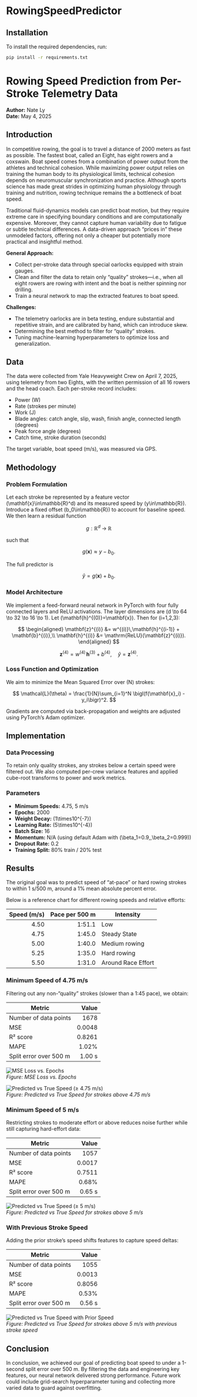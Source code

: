 # RowingSpeedPredictor

## Installation

To install the required dependencies, run:

```bash
pip install -r requirements.txt
```
# Rowing Speed Prediction from Per-Stroke Telemetry Data  
**Author:** Nate Ly  
**Date:** May 4, 2025  

## Introduction

In competitive rowing, the goal is to travel a distance of 2000 meters as fast as possible. The fastest boat, called an Eight, has eight rowers and a coxswain. Boat speed comes from a combination of power output from the athletes and technical cohesion. While maximizing power output relies on training the human body to its physiological limits, technical cohesion depends on neuromuscular synchronization and practice. Although sports science has made great strides in optimizing human physiology through training and nutrition, rowing technique remains the a bottleneck of boat speed.

Traditional fluid-dynamics models can predict boat motion, but they require extreme care in specifying boundary conditions and are computationally expensive. Moreover, they cannot capture human variability due to fatigue or subtle technical differences. A data-driven approach “prices in” these unmodeled factors, offering not only a cheaper but potentially more practical and insightful method.

**General Approach:**  
- Collect per-stroke data through special oarlocks equipped with strain gauges.  
- Clean and filter the data to retain only “quality” strokes—i.e., when all eight rowers are rowing with intent and the boat is neither spinning nor drilling.  
- Train a neural network to map the extracted features to boat speed.  

**Challenges:**  
- The telemetry oarlocks are in beta testing, endure substantial and repetitive strain, and are calibrated by hand, which can introduce skew.  
- Determining the best method to filter for “quality” strokes.  
- Tuning machine-learning hyperparameters to optimize loss and generalization.  

## Data

The data were collected from Yale Heavyweight Crew on April 7, 2025, using telemetry from two Eights, with the written permission of all 16 rowers and the head coach. Each per-stroke record includes:

- Power (W)  
- Rate (strokes per minute)  
- Work (J)  
- Blade angles: catch angle, slip, wash, finish angle, connected length (degrees)  
- Peak force angle (degrees)  
- Catch time, stroke duration (seconds)  

The target variable, boat speed (m/s), was measured via GPS.

## Methodology

### Problem Formulation

Let each stroke be represented by a feature vector \(\mathbf{x}\in\mathbb{R}^d\) and its measured speed by \(y\in\mathbb{R}\). Introduce a fixed offset \(b_0\in\mathbb{R}\) to account for baseline speed. We then learn a residual function

$$
g: \mathbb{R}^d \;\to\; \mathbb{R}
$$

such that

$$
g(\mathbf{x}) \approx y - b_0.
$$

The full predictor is

$$
\hat y = g(\mathbf{x}) + b_0.
$$

### Model Architecture

We implement a feed-forward neural network in PyTorch with four fully connected layers and ReLU activations. The layer dimensions are \(d \to 64 \to 32 \to 16 \to 1\). Let \(\mathbf{h}^{(0)}=\mathbf{x}\). Then for \(i=1,2,3\):

$$
\begin{aligned}
\mathbf{z}^{(i)} &= w^{(i)}\,\mathbf{h}^{(i-1)} + \mathbf{b}^{(i)},\\
\mathbf{h}^{(i)} &= \mathrm{ReLU}(\mathbf{z}^{(i)}).
\end{aligned}
$$

$$
\mathbf{z}^{(4)} = w^{(4)}\,\mathbf{h}^{(3)} + b^{(4)}, 
\quad
\hat y = \mathbf{z}^{(4)}.
$$

### Loss Function and Optimization

We aim to minimize the Mean Squared Error over \(N\) strokes:

$$
\mathcal{L}(\theta)
= \frac{1}{N}\sum_{i=1}^N \bigl(f(\mathbf{x}_i) - y_i\bigr)^2.
$$

Gradients are computed via back-propagation and weights are adjusted using PyTorch’s Adam optimizer.

## Implementation

### Data Processing

To retain only quality strokes, any strokes below a certain speed were filtered out. We also computed per-crew variance features and applied cube-root transforms to power and work metrics.

### Parameters

- **Minimum Speeds:** 4.75, 5 m/s  
- **Epochs:** 2000  
- **Weight Decay:** \(1\times10^{-7}\)  
- **Learning Rate:** \(5\times10^{-4}\)  
- **Batch Size:** 16  
- **Momentum:** N/A (using default Adam with \(\beta_1=0.9,\,\beta_2=0.999\))  
- **Dropout Rate:** 0.2  
- **Training Split:** 80% train / 20% test  

## Results

The original goal was to predict speed of “at-pace” or hard rowing strokes to within 1 s/500 m, around a 1% mean absolute percent error.

Below is a reference chart for different rowing speeds and relative efforts:

| Speed (m/s) | Pace per 500 m | Intensity          |
|------------:|---------------:|--------------------|
| 4.50        | 1:51.1         | Low                |
| 4.75        | 1:45.0         | Steady State       |
| 5.00        | 1:40.0         | Medium rowing      |
| 5.25        | 1:35.0         | Hard rowing        |
| 5.50        | 1:31.0         | Around Race Effort |

### Minimum Speed of 4.75 m/s

Filtering out any non-“quality” strokes (slower than a 1:45 pace), we obtain:

| Metric                   | Value  |
|--------------------------|-------:|
| Number of data points    | 1678   |
| MSE                      | 0.0048 |
| R² score                 | 0.8261 |
| MAPE                     | 1.02%  |
| Split error over 500 m   | 1.00 s |

![MSE Loss vs. Epochs](output2.png)  
*Figure: MSE Loss vs. Epochs*

![Predicted vs True Speed (≥ 4.75 m/s)](output.png)  
*Figure: Predicted vs True Speed for strokes above 4.75 m/s*

### Minimum Speed of 5 m/s

Restricting strokes to moderate effort or above reduces noise further while still capturing hard-effort data:

| Metric                   | Value  |
|--------------------------|-------:|
| Number of data points    | 1057   |
| MSE                      | 0.0017 |
| R² score                 | 0.7511 |
| MAPE                     | 0.68%  |
| Split error over 500 m   | 0.65 s |

![Predicted vs True Speed (≥ 5 m/s)](output3.png)  
*Figure: Predicted vs True Speed for strokes above 5 m/s*

### With Previous Stroke Speed

Adding the prior stroke’s speed shifts features to capture speed deltas:

| Metric                   | Value  |
|--------------------------|-------:|
| Number of data points    | 1055   |
| MSE                      | 0.0013 |
| R² score                 | 0.8056 |
| MAPE                     | 0.53%  |
| Split error over 500 m   | 0.56 s |

![Predicted vs True Speed with Prior Speed](output4.png)  
*Figure: Predicted vs True Speed for strokes above 5 m/s with previous stroke speed*

## Conclusion

In conclusion, we achieved our goal of predicting boat speed to under a 1-second split error over 500 m. By filtering the data and engineering key features, our neural network delivered strong performance. Future work could include grid-search hyperparameter tuning and collecting more varied data to guard against overfitting.  

